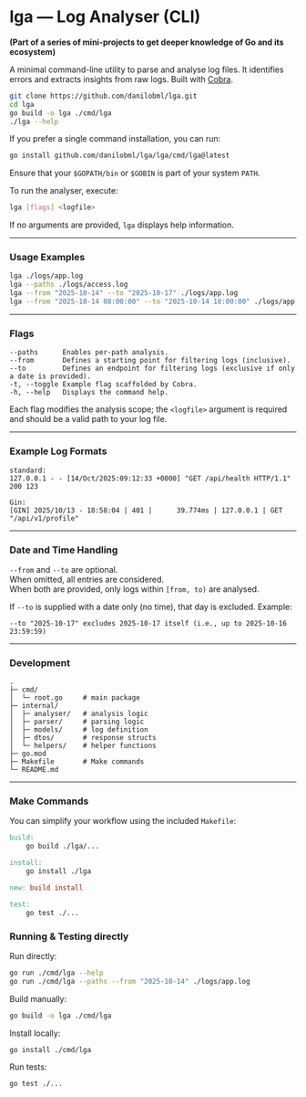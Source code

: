 # lga — Log Analyser (CLI)
**(Part of a series of mini-projects to get deeper knowledge of Go and its ecosystem)**

A minimal command-line utility to parse and analyse log files. It identifies errors and extracts insights from raw logs. Built with [Cobra](https://github.com/spf13/cobra).

```bash
git clone https://github.com/danilobml/lga.git
cd lga
go build -o lga ./cmd/lga
./lga --help
```

If you prefer a single command installation, you can run:
```bash
go install github.com/danilobml/lga/lga/cmd/lga@latest
```
Ensure that your `$GOPATH/bin` or `$GOBIN` is part of your system `PATH`.

To run the analyser, execute:
```bash
lga [flags] <logfile>
```
If no arguments are provided, `lga` displays help information.

---

### Usage Examples

```bash
lga ./logs/app.log
lga --paths ./logs/access.log
lga --from "2025-10-14" --to "2025-10-17" ./logs/app.log
lga --from "2025-10-14 08:00:00" --to "2025-10-14 18:00:00" ./logs/app.log
```

---

### Flags

```
--paths      Enables per-path analysis.
--from       Defines a starting point for filtering logs (inclusive).
--to         Defines an endpoint for filtering logs (exclusive if only a date is provided).
-t, --toggle Example flag scaffolded by Cobra.
-h, --help   Displays the command help.
```

Each flag modifies the analysis scope; the `<logfile>` argument is required and should be a valid path to your log file.

---

### Example Log Formats

```
standard:
127.0.0.1 - - [14/Oct/2025:09:12:33 +0000] "GET /api/health HTTP/1.1" 200 123

Gin:
[GIN] 2025/10/13 - 18:58:04 | 401 |      39.774ms | 127.0.0.1 | GET     "/api/v1/profile"
```

---

### Date and Time Handling

`--from` and `--to` are optional.  
When omitted, all entries are considered.  
When both are provided, only logs within `[from, to)` are analysed.  

If `--to` is supplied with a date only (no time), that day is excluded. Example:

```
--to "2025-10-17" excludes 2025-10-17 itself (i.e., up to 2025-10-16 23:59:59)
```

---

### Development

```
.
├─ cmd/
│  └─ root.go     # main package
├─ internal/
│  ├─ analyser/   # analysis logic
│  ├─ parser/     # parsing logic
│  ├─ models/     # log definition
│  ├─ dtos/       # response structs
│  └─ helpers/    # helper functions
├─ go.mod
├─ Makefile       # Make commands
└─ README.md
```

---

### Make Commands

You can simplify your workflow using the included `Makefile`:

```makefile
build:
	go build ./lga/...

install:
	go install ./lga

new: build install

test:
	go test ./...
```

### Running & Testing directly

Run directly:
```bash
go run ./cmd/lga --help
go run ./cmd/lga --paths --from "2025-10-14" ./logs/app.log
```

Build manually:
```bash
go build -o lga ./cmd/lga
```

Install locally:
```bash
go install ./cmd/lga
```

Run tests:
```bash
go test ./...
```
